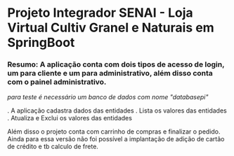 # Projeto Integrador SENAI - Loja Virtual Cultiv Granel e Naturais em SpringBoot

### Resumo: A aplicação conta com dois tipos de acesso de login, um para cliente e um para administrativo, além disso conta com o painel administrativo.

_para teste é necessário um banco de dados com nome "databasepi"_

. A aplicação cadastra dados das entidades
. Lista os valores das entidades
. Atualiza e Exclui os valores das entidades

Além disso o projeto conta com carrinho de compras e finalizar o pedido.
Ainda para essa versão não foi possível a implantação de adição de cartão de crédito e tb calculo de frete.

